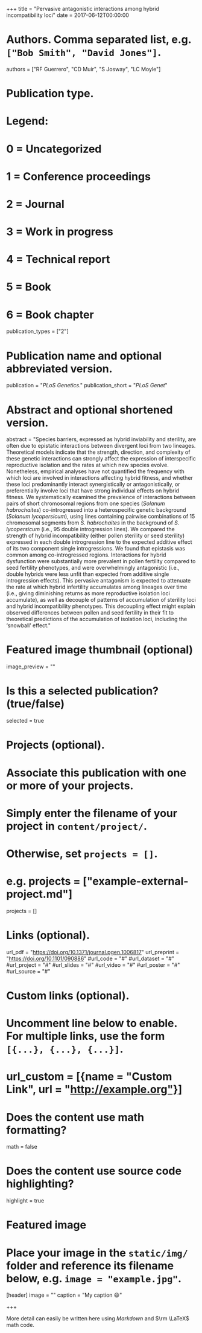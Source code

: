 +++
title = "Pervasive antagonistic interactions among hybrid incompatibility loci"
date = 2017-06-12T00:00:00

# Authors. Comma separated list, e.g. `["Bob Smith", "David Jones"]`.
authors = ["RF Guerrero", "CD Muir", "S Josway", "LC Moyle"]

# Publication type.
# Legend:
# 0 = Uncategorized
# 1 = Conference proceedings
# 2 = Journal
# 3 = Work in progress
# 4 = Technical report
# 5 = Book
# 6 = Book chapter
publication_types = ["2"]

# Publication name and optional abbreviated version.
publication = "*PLoS Genetics*."
publication_short = "*PLoS Genet*"

# Abstract and optional shortened version.
abstract = "Species barriers, expressed as hybrid inviability and sterility, are often due to epistatic interactions between divergent loci from two lineages. Theoretical models indicate that the strength, direction, and complexity of these genetic interactions can strongly affect the expression of interspecific reproductive isolation and the rates at which new species evolve. Nonetheless, empirical analyses have not quantified the frequency with which loci are involved in interactions affecting hybrid fitness, and whether these loci predominantly interact synergistically or antagonistically, or preferentially involve loci that have strong individual effects on hybrid fitness. We systematically examined the prevalence of interactions between pairs of short chromosomal regions from one species (*Solanum habrochaites*) co-introgressed into a heterospecific genetic background (*Solanum lycopersicum*), using lines containing pairwise combinations of 15 chromosomal segments from *S. habrochaites* in the background of *S. lycopersicum* (i.e., 95 double introgression lines). We compared the strength of hybrid incompatibility (either pollen sterility or seed sterility) expressed in each double introgression line to the expected additive effect of its two component single introgressions. We found that epistasis was common among co-introgressed regions. Interactions for hybrid dysfunction were substantially more prevalent in pollen fertility compared to seed fertility phenotypes, and were overwhelmingly antagonistic (i.e., double hybrids were less unfit than expected from additive single introgression effects). This pervasive antagonism is expected to attenuate the rate at which hybrid infertility accumulates among lineages over time (i.e., giving diminishing returns as more reproductive isolation loci accumulate), as well as decouple of patterns of accumulation of sterility loci and hybrid incompatibility phenotypes. This decoupling effect might explain observed differences between pollen and seed fertility in their fit to theoretical predictions of the accumulation of isolation loci, including the ‘snowball’ effect."

# Featured image thumbnail (optional)
image_preview = ""

# Is this a selected publication? (true/false)
selected = true

# Projects (optional).
#   Associate this publication with one or more of your projects.
#   Simply enter the filename of your project in `content/project/`.
#   Otherwise, set `projects = []`.
#   e.g. projects = ["example-external-project.md"]
projects = []

# Links (optional).
url_pdf = "https://doi.org/10.1371/journal.pgen.1006817"
url_preprint = "https://doi.org/10.1101/090886"
#url_code = "#"
#url_dataset = "#"
#url_project = "#"
#url_slides = "#"
#url_video = "#"
#url_poster = "#"
#url_source = "#"

# Custom links (optional).
#   Uncomment line below to enable. For multiple links, use the form `[{...}, {...}, {...}]`.
# url_custom = [{name = "Custom Link", url = "http://example.org"}]

# Does the content use math formatting?
math = false

# Does the content use source code highlighting?
highlight = true

# Featured image
# Place your image in the `static/img/` folder and reference its filename below, e.g. `image = "example.jpg"`.
[header]
image = ""
caption = "My caption :smile:"

+++

More detail can easily be written here using *Markdown* and $\rm \LaTeX$ math code.
